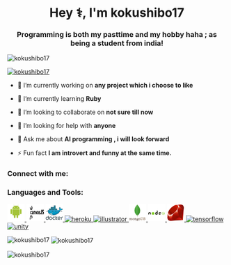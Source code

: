 <h1 align="center">Hey ⚕️, I'm kokushibo17</h1>

<h3 align="center">Programming is both my pasttime and my hobby haha ; as being a student from india!</h3>

<p align="left"> <img src="https://komarev.com/ghpvc/?username=kokushibo17&label=Profile%20views&color=0e75b6&style=flat" alt="kokushibo17" /> </p>

<p align="left"> <a href="https://github.com/ryo-ma/github-profile-trophy"><img src="https://github-profile-trophy.vercel.app/?username=kokushibo17" alt="kokushibo17" /></a> </p>

- 🔭 I’m currently working on **any project which i choose to like**

- 🌱 I’m currently learning **Ruby**

- 👯 I’m looking to collaborate on **not sure till now**

- 🤝 I’m looking for help with **anyone**

- 💬 Ask me about **AI programming , i will look forward**

- ⚡ Fun fact **I am introvert and funny at the same time.**

<h3 align="left">Connect with me:</h3>

<p align="left">

</p>

<h3 align="left">Languages and Tools:</h3>

<p align="left"> <a href="https://developer.android.com" target="_blank" rel="noreferrer"> <img src="https://raw.githubusercontent.com/devicons/devicon/master/icons/android/android-original-wordmark.svg" alt="android" width="40" height="40"/> </a> <a href="https://canvasjs.com" target="_blank" rel="noreferrer"> <img src="https://raw.githubusercontent.com/Hardik0307/Hardik0307/master/assets/canvasjs-charts.svg" alt="canvasjs" width="40" height="40"/> </a> <a href="https://www.docker.com/" target="_blank" rel="noreferrer"> <img src="https://raw.githubusercontent.com/devicons/devicon/master/icons/docker/docker-original-wordmark.svg" alt="docker" width="40" height="40"/> </a> <a href="https://heroku.com" target="_blank" rel="noreferrer"> <img src="https://www.vectorlogo.zone/logos/heroku/heroku-icon.svg" alt="heroku" width="40" height="40"/> </a> <a href="https://www.adobe.com/in/products/illustrator.html" target="_blank" rel="noreferrer"> <img src="https://www.vectorlogo.zone/logos/adobe_illustrator/adobe_illustrator-icon.svg" alt="illustrator" width="40" height="40"/> </a> <a href="https://www.mongodb.com/" target="_blank" rel="noreferrer"> <img src="https://raw.githubusercontent.com/devicons/devicon/master/icons/mongodb/mongodb-original-wordmark.svg" alt="mongodb" width="40" height="40"/> </a> <a href="https://nodejs.org" target="_blank" rel="noreferrer"> <img src="https://raw.githubusercontent.com/devicons/devicon/master/icons/nodejs/nodejs-original-wordmark.svg" alt="nodejs" width="40" height="40"/> </a> <a href="https://www.ruby-lang.org/en/" target="_blank" rel="noreferrer"> <img src="https://raw.githubusercontent.com/devicons/devicon/master/icons/ruby/ruby-original.svg" alt="ruby" width="40" height="40"/> </a> <a href="https://www.tensorflow.org" target="_blank" rel="noreferrer"> <img src="https://www.vectorlogo.zone/logos/tensorflow/tensorflow-icon.svg" alt="tensorflow" width="40" height="40"/> </a> <a href="https://unity.com/" target="_blank" rel="noreferrer"> <img src="https://www.vectorlogo.zone/logos/unity3d/unity3d-icon.svg" alt="unity" width="40" height="40"/> </a> </p>

<p><img align="left" src="https://github-readme-stats.vercel.app/api/top-langs?username=kokushibo17&show_icons=true&locale=en&layout=compact" alt="kokushibo17" /></p>

<p>&nbsp;<img align="center" src="https://github-readme-stats.vercel.app/api?username=kokushibo17&show_icons=true&locale=en" alt="kokushibo17" /></p>

<p><img align="center" src="https://github-readme-streak-stats.herokuapp.com/?user=kokushibo17&" alt="kokushibo17" /></p>





